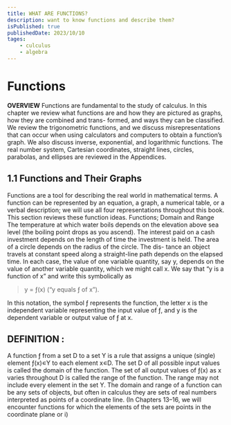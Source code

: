 ```yaml
---
title: WHAT ARE FUNCTIONS?
description: want to know functions and describe them?
isPublished: true
publishedDate: 2023/10/10
tages:
    - culculus
    - algebra
---
```


# Functions

**OVERVIEW** Functions are fundamental to the study of calculus. In this chapter we review
what functions are and how they are pictured as graphs, how they are combined and trans-
formed, and ways they can be classified. We review the trigonometric functions, and we
discuss misrepresentations that can occur when using calculators and computers to obtain
a function’s graph. We also discuss inverse, exponential, and logarithmic functions. The
real number system, Cartesian coordinates, straight lines, circles, parabolas, and ellipses
are reviewed in the Appendices.

## 1.1 Functions and Their Graphs

Functions are a tool for describing the real world in mathematical terms. A function can be
represented by an equation, a graph, a numerical table, or a verbal description; we will use
all four representations throughout this book. This section reviews these function ideas.
Functions; Domain and Range
The temperature at which water boils depends on the elevation above sea level (the boiling
point drops as you ascend). The interest paid on a cash investment depends on the length of
time the investment is held. The area of a circle depends on the radius of the circle. The dis-
tance an object travels at constant speed along a straight-line path depends on the elapsed time.
In each case, the value of one variable quantity, say y, depends on the value of another
variable quantity, which we might call x. We say that “y is a function of x” and write this
symbolically as

> y = ƒ(x) (“y equals ƒ of x”).

In this notation, the symbol ƒ represents the function, the letter x is the independent variable
representing the input value of ƒ, and y is the dependent variable or output value of ƒ at x.
## DEFINITION :
A function ƒ from a set D to a set Y is a rule that assigns a unique
(single) element ƒ(x)∊Y to each element x∊D.
The set D of all possible input values is called the domain of the function. The set of
all output values of ƒ(x) as x varies throughout D is called the range of the function. The
range may not include every element in the set Y. The domain and range of a function can
be any sets of objects, but often in calculus they are sets of real numbers interpreted as
points of a coordinate line. (In Chapters 13–16, we will encounter functions for which the
elements of the sets are points in the coordinate plane or i)